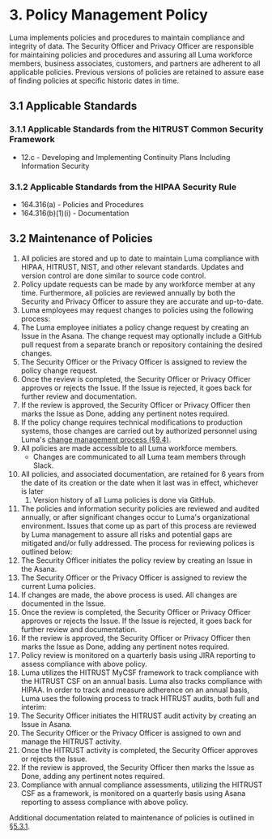 # 3. Policy Management Policy

Luma implements policies and procedures to maintain compliance and integrity of data. The Security Officer and Privacy Officer are responsible for maintaining policies and procedures and assuring all Luma workforce members, business associates, customers, and partners are adherent to all applicable policies. Previous versions of policies are retained to assure ease of finding policies at specific historic dates in time.

## 3.1 Applicable Standards

### 3.1.1 Applicable Standards from the HITRUST Common Security Framework

* 12.c - Developing and Implementing Continuity Plans Including Information Security

### 3.1.2 Applicable Standards from the HIPAA Security Rule

* 164.316(a) - Policies and Procedures
* 164.316(b)(1)(i) - Documentation

## 3.2 Maintenance of Policies

1. All policies are stored and up to date to maintain Luma compliance with HIPAA, HITRUST, NIST, and other relevant standards. Updates and version control are done similar to source code control.
2. Policy update requests can be made by any workforce member at any time. Furthermore, all policies are reviewed annually by both the Security and Privacy Officer to assure they are accurate and up-to-date.
3.  Luma employees may request changes to policies using the following process:
  1. The Luma employee initiates a policy change request by creating an Issue in the Asana. The change request may optionally include a GitHub pull request from a separate branch or repository containing the desired changes.
  2. The Security Officer or the Privacy Officer is assigned to review the policy change request.
  3. Once the review is completed, the Security Officer or Privacy Officer approves or rejects the Issue. If the Issue is rejected, it goes back for further review and documentation.
  4. If the review is approved, the Security Officer or Privacy Officer then marks the Issue as Done, adding any pertinent notes required.
  5. If the policy change requires technical modifications to production systems, those changes are carried out by authorized personnel using Luma's [change management process (§9.4)](09-configuration_management_policy.html#94-changing-existing-systems).
4. All policies are made accessible to all Luma workforce members.
   * Changes are communicated to all Luma team members through Slack.
5. All policies, and associated documentation, are retained for 6 years from the date of its creation or the date when it last was in effect, whichever is later
   1. Version history of all Luma policies is done via GitHub.
6.  The policies and information security policies are reviewed and audited annually, or after significant changes occur to Luma's organizational environment. Issues that come up as part of this process are reviewed by Luma management to assure all risks and potential gaps are mitigated and/or fully addressed. The process for reviewing polices is outlined below:
  1. The Security Officer initiates the policy review by creating an Issue in the Asana.
  2. The Security Officer or the Privacy Officer is assigned to review the current Luma policies.
  3. If changes are made, the above process is used. All changes are documented in the Issue.
  4. Once the review is completed, the Security Officer or Privacy Officer approves or rejects the Issue. If the Issue is rejected, it goes back for further review and documentation.
  5. If the review is approved, the Security Officer or Privacy Officer then marks the Issue as Done, adding any pertinent notes required.
  6. Policy review is monitored on a quarterly basis using JIRA reporting to assess compliance with above policy.
7. Luma utilizes the HITRUST MyCSF framework to track compliance with the HITRUST CSF on an annual basis. Luma also tracks compliance with HIPAA. In order to track and measure adherence on an annual basis, Luma uses the following process to track HITRUST audits, both full and interim:
  1. The Security Officer initiates the HITRUST audit activity by creating an Issue in Asana.
  2. The Security Officer or the Privacy Officer is assigned to own and manage the HITRUST activity.
  3. Once the HITRUST activity is completed, the Security Officer approves or rejects the Issue.
  5. If the review is approved, the Security Officer then marks the Issue as Done, adding any pertinent notes required.
  6. Compliance with annual compliance assessments, utilizing the HITRUST CSF as a framework, is monitored on a quarterly basis using Asana reporting to assess compliance with above policy.

Additional documentation related to maintenance of policies is outlined in [§5.3.1](05-roles_policy.html#53-security-officer).
